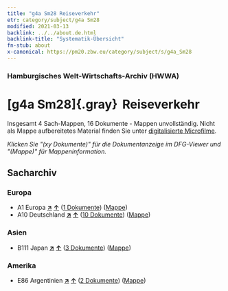 ```yaml
---
title: "g4a Sm28 Reiseverkehr"
etr: category/subject/g4a Sm28
modified: 2021-03-13
backlink: ../../about.de.html
backlink-title: "Systematik-Übersicht"
fn-stub: about
x-canonical: https://pm20.zbw.eu/category/subject/s/g4a_Sm28
---
```


### Hamburgisches Welt-Wirtschafts-Archiv (HWWA)
# [g4a Sm28]{.gray}&#8201; Reiseverkehr&#160; 




Insgesamt 4 Sach-Mappen, 16 Dokumente - Mappen unvollständig.
Nicht als Mappe aufbereitetes Material finden Sie unter [digitalisierte Microfilme](/film/h1_sh.de.html).

_Klicken Sie "(xy Dokumente)" für die Dokumentanzeige im DFG-Viewer und "(Mappe)" für Mappeninformation._

## Sacharchiv




### Europa

- A1 Europa [**&nearr;**](../../../geo/i/140892/about.de.html "Europa (alle Mappen)") [**&uarr;**](../../../geo/about.de.html#A1 "Ländersystematik") (<a href="https://pm20.zbw.eu/dfgview/sh/140892,144556" title="über: Europa : Reiseverkehr" target="_blank">1 Dokumente</a>) ([Mappe](../../../../folder/sh/1408xx/140892/1445xx/144556/about.de.html))
- A10 Deutschland [**&nearr;**](../../../geo/i/126128/about.de.html "Deutschland (alle Mappen)") [**&uarr;**](../../../geo/about.de.html#A10 "Ländersystematik") (<a href="https://pm20.zbw.eu/dfgview/sh/126128,144556" title="über: Deutschland : Reiseverkehr" target="_blank">10 Dokumente</a>) ([Mappe](../../../../folder/sh/1261xx/126128/1445xx/144556/about.de.html))

### Asien

- B111 Japan [**&nearr;**](../../../geo/i/141272/about.de.html "Japan (alle Mappen)") [**&uarr;**](../../../geo/about.de.html#B111 "Ländersystematik") (<a href="https://pm20.zbw.eu/dfgview/sh/141272,144556" title="über: Japan : Reiseverkehr" target="_blank">3 Dokumente</a>) ([Mappe](../../../../folder/sh/1412xx/141272/1445xx/144556/about.de.html))

### Amerika

- E86 Argentinien [**&nearr;**](../../../geo/i/141692/about.de.html "Argentinien (alle Mappen)") [**&uarr;**](../../../geo/about.de.html#E86 "Ländersystematik") (<a href="https://pm20.zbw.eu/dfgview/sh/141692,144556" title="über: Argentinien : Reiseverkehr" target="_blank">2 Dokumente</a>) ([Mappe](../../../../folder/sh/1416xx/141692/1445xx/144556/about.de.html))


